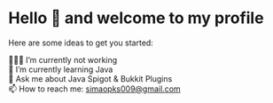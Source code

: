 # Hello 👋 and welcome to my profile 

Here are some ideas to get you started:

👨🏻‍💻 I’m currently not working
<br/>
🌱 I’m currently learning Java
<br/>
💬 Ask me about Java Spigot & Bukkit Plugins
<br/>
📫 How to reach me: simaopks009@gmail.com
<br/>
